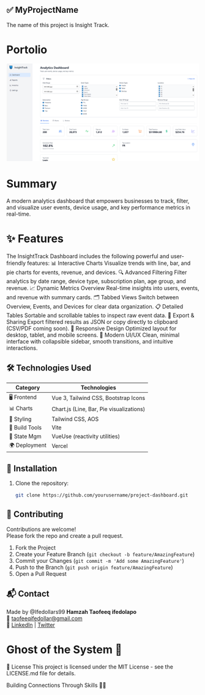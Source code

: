## ✅ MyProjectName
The name of this project is Insight Track.

# Portolio 
![Insight Track](./public/images/insight.png)


# Summary
A modern analytics dashboard that empowers businesses to track, filter, and visualize user events, device usage, and key performance metrics in real-time.

# ✨ Features
The InsightTrack Dashboard includes the following powerful and user-friendly features:
📊 Interactive Charts
Visualize trends with line, bar, and pie charts for events, revenue, and devices.
🔍 Advanced Filtering
Filter analytics by date range, device type, subscription plan, age group, and revenue.
📈 Dynamic Metrics Overview
Real-time insights into users, events, and revenue with summary cards.
🗂 Tabbed Views
Switch between Overview, Events, and Devices for clear data organization.
📋 Detailed Tables
Sortable and scrollable tables to inspect raw event data.
📑 Export & Sharing
Export filtered results as JSON or copy directly to clipboard (CSV/PDF coming soon).
📱 Responsive Design
Optimized layout for desktop, tablet, and mobile screens.
🎨 Modern UI/UX
Clean, minimal interface with collapsible sidebar, smooth transitions, and intuitive interactions.


## 🛠️ Technologies Used
| Category        | Technologies                          |
|-----------------|---------------------------------------|
| 🖥️ Frontend     | Vue 3, Tailwind CSS, Bootstrap Icons  |
| 📊 Charts       |Chart.js (Line, Bar, Pie visualizations)|
| 🎨 Styling      | Tailwind CSS, AOS                     |
| 🚀 Build Tools  | 	Vite                                 |
| 🧠 State Mgm    | VueUse   (reactivity utilities)       | 
| 🌍 Deployment   | Vercel                                |

## 🚀 Installation

1. Clone the repository:
   ```bash
   git clone https://github.com/yourusername/project-dashboard.git

## 🤝 Contributing
Contributions are welcome!  
Please fork the repo and create a pull request.
1. Fork the Project  
2. Create your Feature Branch (`git checkout -b feature/AmazingFeature`)  
3. Commit your Changes (`git commit -m 'Add some AmazingFeature'`)  
4. Push to the Branch (`git push origin feature/AmazingFeature`)  
5. Open a Pull Request


## 📬 Contact
Made by @Ifedollars99
**Hamzah Taofeeq ifedolapo**  
📧 taofeeqifedollar@gmail.com  
🔗 [LinkedIn](https://www.linkedin.com/in/taofeeq-ifedolapo-7890162ba?utm_source=share&utm_campaign=share_via&utm_content=profile&utm_medium=android_app) 
| [Twitter](https://x.com/IfedollarsAvr?t=KWrkgQdZLuh7Y7xaCLCWeg&s=09)
# Ghost of the System 👻

📄 License
This project is licensed under the MIT License - see the LICENSE.md file for details.

Building Connections Through Skills 🤝✨

